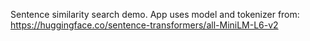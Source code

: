 Sentence similarity search demo.
App uses model and tokenizer from:
https://huggingface.co/sentence-transformers/all-MiniLM-L6-v2
